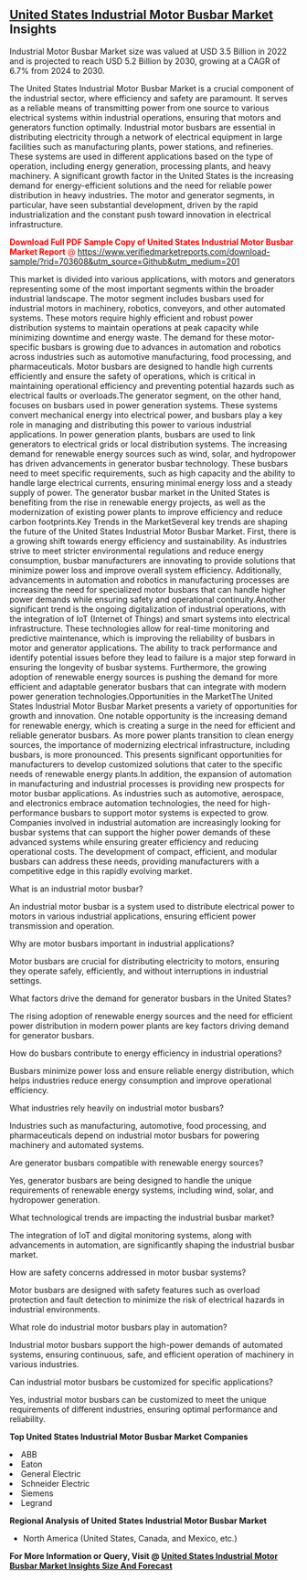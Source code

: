 <h2><a href="https://www.verifiedmarketreports.com/download-sample/?rid=703608&amp;utm_source=Github&amp;utm_medium=201" target="_blank">United States Industrial Motor Busbar Market</a> Insights</h2><p>Industrial Motor Busbar Market size was valued at USD 3.5 Billion in 2022 and is projected to reach USD 5.2 Billion by 2030, growing at a CAGR of 6.7% from 2024 to 2030.</p><p><p>The United States Industrial Motor Busbar Market is a crucial component of the industrial sector, where efficiency and safety are paramount. It serves as a reliable means of transmitting power from one source to various electrical systems within industrial operations, ensuring that motors and generators function optimally. Industrial motor busbars are essential in distributing electricity through a network of electrical equipment in large facilities such as manufacturing plants, power stations, and refineries. These systems are used in different applications based on the type of operation, including energy generation, processing plants, and heavy machinery. A significant growth factor in the United States is the increasing demand for energy-efficient solutions and the need for reliable power distribution in heavy industries. The motor and generator segments, in particular, have seen substantial development, driven by the rapid industrialization and the constant push toward innovation in electrical infrastructure. <p><span class=""><span style="color: #ff0000;"><strong>Download Full PDF Sample Copy of United States Industrial Motor Busbar Market Report</strong> @ </span><a href="https://www.verifiedmarketreports.com/download-sample/?rid=703608&amp;utm_source=Github&amp;utm_medium=201" target="_blank">https://www.verifiedmarketreports.com/download-sample/?rid=703608&amp;utm_source=Github&amp;utm_medium=201</a></span></p>This market is divided into various applications, with motors and generators representing some of the most important segments within the broader industrial landscape. The motor segment includes busbars used for industrial motors in machinery, robotics, conveyors, and other automated systems. These motors require highly efficient and robust power distribution systems to maintain operations at peak capacity while minimizing downtime and energy waste. The demand for these motor-specific busbars is growing due to advances in automation and robotics across industries such as automotive manufacturing, food processing, and pharmaceuticals. Motor busbars are designed to handle high currents efficiently and ensure the safety of operations, which is critical in maintaining operational efficiency and preventing potential hazards such as electrical faults or overloads.The generator segment, on the other hand, focuses on busbars used in power generation systems. These systems convert mechanical energy into electrical power, and busbars play a key role in managing and distributing this power to various industrial applications. In power generation plants, busbars are used to link generators to electrical grids or local distribution systems. The increasing demand for renewable energy sources such as wind, solar, and hydropower has driven advancements in generator busbar technology. These busbars need to meet specific requirements, such as high capacity and the ability to handle large electrical currents, ensuring minimal energy loss and a steady supply of power. The generator busbar market in the United States is benefiting from the rise in renewable energy projects, as well as the modernization of existing power plants to improve efficiency and reduce carbon footprints.Key Trends in the MarketSeveral key trends are shaping the future of the United States Industrial Motor Busbar Market. First, there is a growing shift towards energy efficiency and sustainability. As industries strive to meet stricter environmental regulations and reduce energy consumption, busbar manufacturers are innovating to provide solutions that minimize power loss and improve overall system efficiency. Additionally, advancements in automation and robotics in manufacturing processes are increasing the need for specialized motor busbars that can handle higher power demands while ensuring safety and operational continuity.Another significant trend is the ongoing digitalization of industrial operations, with the integration of IoT (Internet of Things) and smart systems into electrical infrastructure. These technologies allow for real-time monitoring and predictive maintenance, which is improving the reliability of busbars in motor and generator applications. The ability to track performance and identify potential issues before they lead to failure is a major step forward in ensuring the longevity of busbar systems. Furthermore, the growing adoption of renewable energy sources is pushing the demand for more efficient and adaptable generator busbars that can integrate with modern power generation technologies.Opportunities in the MarketThe United States Industrial Motor Busbar Market presents a variety of opportunities for growth and innovation. One notable opportunity is the increasing demand for renewable energy, which is creating a surge in the need for efficient and reliable generator busbars. As more power plants transition to clean energy sources, the importance of modernizing electrical infrastructure, including busbars, is more pronounced. This presents significant opportunities for manufacturers to develop customized solutions that cater to the specific needs of renewable energy plants.In addition, the expansion of automation in manufacturing and industrial processes is providing new prospects for motor busbar applications. As industries such as automotive, aerospace, and electronics embrace automation technologies, the need for high-performance busbars to support motor systems is expected to grow. Companies involved in industrial automation are increasingly looking for busbar systems that can support the higher power demands of these advanced systems while ensuring greater efficiency and reducing operational costs. The development of compact, efficient, and modular busbars can address these needs, providing manufacturers with a competitive edge in this rapidly evolving market.<p>What is an industrial motor busbar?</p><p>An industrial motor busbar is a system used to distribute electrical power to motors in various industrial applications, ensuring efficient power transmission and operation.</p><p>Why are motor busbars important in industrial applications?</p><p>Motor busbars are crucial for distributing electricity to motors, ensuring they operate safely, efficiently, and without interruptions in industrial settings.</p><p>What factors drive the demand for generator busbars in the United States?</p><p>The rising adoption of renewable energy sources and the need for efficient power distribution in modern power plants are key factors driving demand for generator busbars.</p><p>How do busbars contribute to energy efficiency in industrial operations?</p><p>Busbars minimize power loss and ensure reliable energy distribution, which helps industries reduce energy consumption and improve operational efficiency.</p><p>What industries rely heavily on industrial motor busbars?</p><p>Industries such as manufacturing, automotive, food processing, and pharmaceuticals depend on industrial motor busbars for powering machinery and automated systems.</p><p>Are generator busbars compatible with renewable energy sources?</p><p>Yes, generator busbars are being designed to handle the unique requirements of renewable energy systems, including wind, solar, and hydropower generation.</p><p>What technological trends are impacting the industrial busbar market?</p><p>The integration of IoT and digital monitoring systems, along with advancements in automation, are significantly shaping the industrial busbar market.</p><p>How are safety concerns addressed in motor busbar systems?</p><p>Motor busbars are designed with safety features such as overload protection and fault detection to minimize the risk of electrical hazards in industrial environments.</p><p>What role do industrial motor busbars play in automation?</p><p>Industrial motor busbars support the high-power demands of automated systems, ensuring continuous, safe, and efficient operation of machinery in various industries.</p><p>Can industrial motor busbars be customized for specific applications?</p><p>Yes, industrial motor busbars can be customized to meet the unique requirements of different industries, ensuring optimal performance and reliability.</p></p><p><strong>Top United States Industrial Motor Busbar Market Companies</strong></p><div data-test-id=""><p><li>ABB</li><li> Eaton</li><li> General Electric</li><li> Schneider Electric</li><li> Siemens</li><li> Legrand</li></p><div><strong>Regional Analysis of&nbsp;United States Industrial Motor Busbar Market</strong></div><ul><li dir="ltr"><p dir="ltr">North America&nbsp;(United States, Canada, and Mexico, etc.)</p></li></ul><p><strong>For More Information or Query, Visit @&nbsp;</strong><strong><a href="https://www.verifiedmarketreports.com/product/industrial-motor-busbar-market/?utm_source=Github&amp;utm_medium=201" target="_blank">United States Industrial Motor Busbar Market Insights Size And Forecast</a></strong></p></div>
